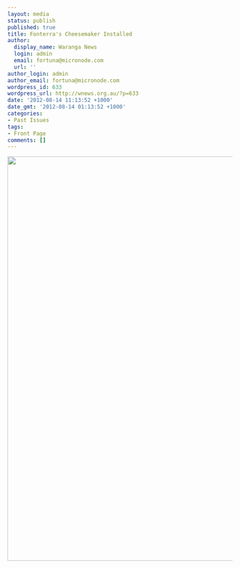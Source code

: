 ```yaml
---
layout: media
status: publish
published: true
title: Fonterra's Cheesemaker Installed
author:
  display_name: Waranga News
  login: admin
  email: fortuna@micronode.com
  url: ''
author_login: admin
author_email: fortuna@micronode.com
wordpress_id: 633
wordpress_url: http://wnews.org.au/?p=633
date: '2012-08-14 11:13:52 +1000'
date_gmt: '2012-08-14 01:13:52 +1000'
categories:
- Past Issues
tags:
- Front Page
comments: []
---
```


<a href="http://wnews.org.au/wp-content/uploads/2012/08/frontpage-20120726.pdf"><img class="alignnone size-full wp-image-630" title="Front Page - July 26, 2012" src="http://wnews.org.au/wp-content/uploads/2012/08/frontpage-20120726.png" alt="" width="624" height="907" /></a>
